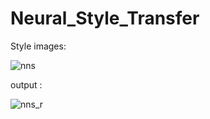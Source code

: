 # Neural_Style_Transfer

Style images:

![nns](https://user-images.githubusercontent.com/29463052/212563775-c307ed83-6d9d-4be8-8108-e9997c619d8b.jpg)



output :


![nns_r](https://user-images.githubusercontent.com/29463052/212563581-51af6a07-75e1-41c5-ad86-f5417bed22e8.jpg)

